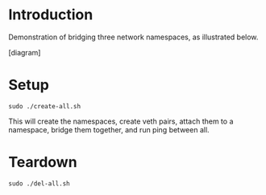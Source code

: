# Introduction

Demonstration of bridging three network namespaces, as illustrated below.

[diagram]

# Setup

```
sudo ./create-all.sh
```

This will create the namespaces, create veth pairs, attach them to a namespace, bridge them together, and run ping between all.


# Teardown

```
sudo ./del-all.sh
```

